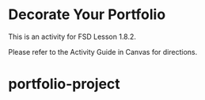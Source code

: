 # Decorate Your Portfolio

This is an activity for FSD Lesson 1.8.2.

Please refer to the Activity Guide in Canvas for directions.
# portfolio-project
